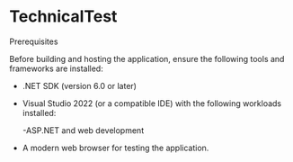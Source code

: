 # TechnicalTest
Prerequisites

Before building and hosting the application, ensure the following tools and frameworks are installed:

- .NET SDK (version 6.0 or later)

- Visual Studio 2022 (or a compatible IDE) with the following workloads installed:

  -ASP.NET and web development

- A modern web browser for testing the application.

